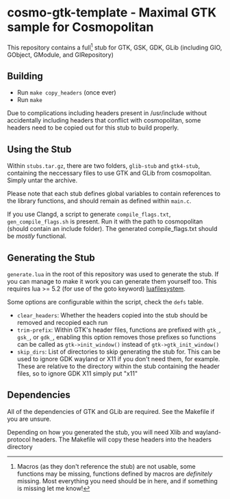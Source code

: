 # cosmo-gtk-template - Maximal GTK sample for Cosmopolitan

This repository contains a full[^1] stub for GTK, GSK, GDK, GLib (including GIO, GObject, GModule, and GIRepository)

## Building
* Run `make copy_headers` (once ever)
* Run `make`

Due to complications including headers present in /usr/include without accidentally including headers that conflict with cosmopolitan, some headers need to be copied out for this stub to build properly.

## Using the Stub
Within `stubs.tar.gz`, there are two folders, `glib-stub` and `gtk4-stub`, containing the neccessary files to use GTK and GLib from cosmopolitan. Simply untar the archive.

Please note that each stub defines global variables to contain references to the library functions, and should remain as defined within `main.c`.

If you use Clangd, a script to generate `compile_flags.txt`, `gen_compile_flags.sh` is present. Run it with the path to cosmopolitan (should contain an include folder). The generated compile_flags.txt should be *mostly* functional.

## Generating the Stub
`generate.lua` in the root of this repository was used to generate the stub. If you can manage to make it work you can generate them yourself too. This requires lua >= 5.2 (for use of the goto keyword) [luafilesystem](https://github.com/lunarmodules/luafilesystem).

Some options are configurable within the script, check the `defs` table.
* `clear_headers`: Whether the headers copied into the stub should be removed and recopied each run
* `trim-prefix`: Within GTK's header files, functions are prefixed with `gtk_`, `gsk_`, or `gdk_`, enabling this option removes those prefixes so functions can be called as `gtk->init_window()` instead of `gtk->gtk_init_window()`
* `skip_dirs`: List of directories to skip generating the stub for. This can be used to ignore GDK wayland or X11 if you don't need them, for example. These are relative to the directory within the stub containing the header files, so to ignore GDK X11 simply put "x11"

## Dependencies
All of the dependencies of GTK and GLib are required. See the Makefile if you are unsure.

Depending on how you generated the stub, you will need Xlib and wayland-protocol headers. The Makefile will copy these headers into the headers directory

[^1]: Macros (as they don't reference the stub) are not usable, some functions may be missing, functions defined by macros are *definitely* missing. Most everything you need should be in here, and if something is missing let me know!
